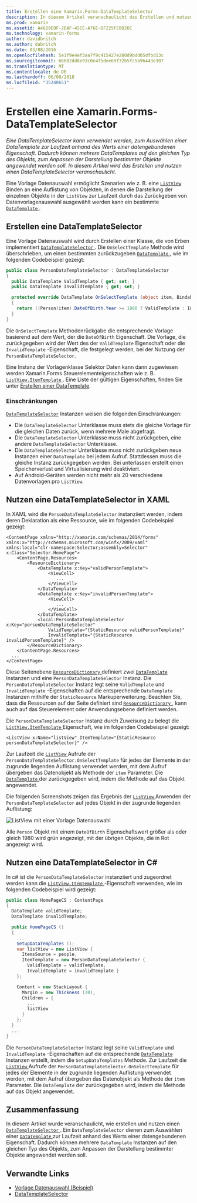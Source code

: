 ```yaml
---
title: Erstellen eine Xamarin.Forms-DataTemplateSelector
description: In diesem Artikel veranschaulicht das Erstellen und nutzen einen DataTemplateSelector, die zum Auswählen einer DataTemplate zur Laufzeit anhand des Werts einer datengebundenen Eigenschaft verwendet werden kann.
ms.prod: xamarin
ms.assetid: A4629E8F-2BAF-45CE-A76E-DF225FE8D26C
ms.technology: xamarin-forms
author: davidbritch
ms.author: dabritch
ms.date: 03/08/2016
ms.openlocfilehash: 5e1f9e4ef3aa7f9c415427e280d9bdd05dfbd13c
ms.sourcegitcommit: 66682dd8e93c0e4f5dee69f32b5fc5a96443e307
ms.translationtype: MT
ms.contentlocale: de-DE
ms.lasthandoff: 06/08/2018
ms.locfileid: "35240651"
---
```

# <a name="creating-a-xamarinforms-datatemplateselector"></a>Erstellen eine Xamarin.Forms-DataTemplateSelector

_Eine DataTemplateSelector kann verwendet werden, zum Auswählen einer DataTemplate zur Laufzeit anhand des Werts einer datengebundenen Eigenschaft. Dadurch können mehrere DataTemplates auf den gleichen Typ des Objekts, zum Anpassen der Darstellung bestimmter Objekte angewendet werden soll. In diesem Artikel wird das Erstellen und nutzen einen DataTemplateSelector veranschaulicht._

Eine Vorlage Datenauswahl ermöglicht Szenarien wie z. B. eine [ `ListView` ](https://developer.xamarin.com/api/type/Xamarin.Forms.ListView/) Binden an eine Auflistung von Objekten, in denen die Darstellung der einzelnen Objekte in der `ListView` zur Laufzeit durch das Zurückgeben von Datenvorlagenauswahl ausgewählt werden kann ein bestimmte [ `DataTemplate` ](https://developer.xamarin.com/api/type/Xamarin.Forms.DataTemplate/).

## <a name="creating-a-datatemplateselector"></a>Erstellen eine DataTemplateSelector

Eine Vorlage Datenauswahl wird durch Erstellen einer Klasse, die von Erben implementiert [ `DataTemplateSelector` ](https://developer.xamarin.com/api/type/Xamarin.Forms.DataTemplateSelector/). Die `OnSelectTemplate` Methode wird überschrieben, um einen bestimmten zurückzugeben [ `DataTemplate` ](https://developer.xamarin.com/api/type/Xamarin.Forms.DataTemplate/), wie im folgenden Codebeispiel gezeigt:

```csharp
public class PersonDataTemplateSelector : DataTemplateSelector
{
  public DataTemplate ValidTemplate { get; set; }
  public DataTemplate InvalidTemplate { get; set; }

  protected override DataTemplate OnSelectTemplate (object item, BindableObject container)
  {
    return ((Person)item).DateOfBirth.Year >= 1980 ? ValidTemplate : InvalidTemplate;
  }
}
```

Die `OnSelectTemplate` Methodenrückgabe die entsprechende Vorlage basierend auf dem Wert, der die `DateOfBirth` Eigenschaft. Die Vorlage, die zurückgegeben wird der Wert des der `ValidTemplate` Eigenschaft oder die `InvalidTemplate` -Eigenschaft, die festgelegt werden, bei der Nutzung der `PersonDataTemplateSelector`.

Eine Instanz der Vorlagenklasse Selektor Daten kann dann zugewiesen werden Xamarin.Forms Steuerelementeigenschaften wie z. B. [ `ListView.ItemTemplate` ](https://developer.xamarin.com/api/type/Xamarin.Forms.ItemsView%3CTVisual%3E/). Eine Liste der gültigen Eigenschaften, finden Sie unter [Erstellen einer DataTemplate](~/xamarin-forms/app-fundamentals/templates/data-templates/creating.md).

### <a name="limitations"></a>Einschränkungen

[`DataTemplateSelector`](https://developer.xamarin.com/api/type/Xamarin.Forms.DataTemplateSelector/) Instanzen weisen die folgenden Einschränkungen:

- Die `DataTemplateSelector` Unterklasse muss stets die gleiche Vorlage für die gleichen Daten zurück, wenn mehrere Male abgefragt.
- Die `DataTemplateSelector` Unterklasse muss nicht zurückgeben, eine andere `DataTemplateSelector` Unterklasse.
- Die `DataTemplateSelector` Unterklasse muss nicht zurückgeben neue Instanzen einer `DataTemplate` bei jedem Aufruf. Stattdessen muss die gleiche Instanz zurückgegeben werden. Bei unterlassen erstellt einen Speicherverlust und Virtualisierung wird deaktiviert.
- Auf Android-Geräten werden nicht mehr als 20 verschiedene Datenvorlagen pro `ListView`.

## <a name="consuming-a-datatemplateselector-in-xaml"></a>Nutzen eine DataTemplateSelector in XAML

In XAML wird die `PersonDataTemplateSelector` instanziiert werden, indem deren Deklaration als eine Ressource, wie im folgenden Codebeispiel gezeigt:

```xaml
<ContentPage xmlns="http://xamarin.com/schemas/2014/forms" xmlns:x="http://schemas.microsoft.com/winfx/2009/xaml" xmlns:local="clr-namespace:Selector;assembly=Selector" x:Class="Selector.HomePage">
    <ContentPage.Resources>
        <ResourceDictionary>
            <DataTemplate x:Key="validPersonTemplate">
                <ViewCell>
                   ...
                </ViewCell>
            </DataTemplate>
            <DataTemplate x:Key="invalidPersonTemplate">
                <ViewCell>
                   ...
                </ViewCell>
            </DataTemplate>
            <local:PersonDataTemplateSelector x:Key="personDataTemplateSelector"
                ValidTemplate="{StaticResource validPersonTemplate}"
                InvalidTemplate="{StaticResource invalidPersonTemplate}" />
        </ResourceDictionary>
    </ContentPage.Resources>
  ...
</ContentPage>
```

Diese Seitenebene [ `ResourceDictionary` ](https://developer.xamarin.com/api/type/Xamarin.Forms.ResourceDictionary/) definiert zwei [ `DataTemplate` ](https://developer.xamarin.com/api/type/Xamarin.Forms.DataTemplate/) Instanzen und eine `PersonDataTemplateSelector` Instanz. Die `PersonDataTemplateSelector` Instanz legt seine `ValidTemplate` und `InvalidTemplate` -Eigenschaften auf die entsprechende `DataTemplate` Instanzen mithilfe der `StaticResource` Markuperweiterung. Beachten Sie, dass die Ressourcen auf der Seite definiert sind [ `ResourceDictionary` ](https://developer.xamarin.com/api/type/Xamarin.Forms.ResourceDictionary/), kann auch auf das Steuerelement oder Anwendungsebene definiert werden.

Die `PersonDataTemplateSelector` Instanz durch Zuweisung zu belegt die [ `ListView.ItemTemplate` ](https://developer.xamarin.com/api/type/Xamarin.Forms.ItemsView%3CTVisual%3E/) Eigenschaft, wie im folgenden Codebeispiel gezeigt:

```xaml
<ListView x:Name="listView" ItemTemplate="{StaticResource personDataTemplateSelector}" />
```

Zur Laufzeit die [ `ListView` ](https://developer.xamarin.com/api/type/Xamarin.Forms.ListView/) Aufrufe der `PersonDataTemplateSelector.OnSelectTemplate` für jedes der Elemente in der zugrunde liegenden Auflistung verwendet werden, mit dem Aufruf übergeben das Datenobjekt als Methode der `item` Parameter. Die [ `DataTemplate` ](https://developer.xamarin.com/api/type/Xamarin.Forms.DataTemplate/) der zurückgegeben wird, indem die Methode auf das Objekt angewendet.

Die folgenden Screenshots zeigen das Ergebnis der [ `ListView` ](https://developer.xamarin.com/api/type/Xamarin.Forms.ListView/) Anwenden der `PersonDataTemplateSelector` auf jedes Objekt in der zugrunde liegenden Auflistung:

![](selector-images/data-template-selector.png "ListView mit einer Vorlage Datenauswahl")

Alle `Person` Objekt mit einem `DateOfBirth` Eigenschaftswert größer als oder gleich 1980 wird grün angezeigt, mit der übrigen Objekte, die in Rot angezeigt wird.

## <a name="consuming-a-datatemplateselector-in-cnum"></a>Nutzen eine DataTemplateSelector in C&num;

In c# ist die `PersonDataTemplateSelector` instanziiert und zugeordnet werden kann die [ `ListView.ItemTemplate` ](https://developer.xamarin.com/api/type/Xamarin.Forms.ItemsView%3CTVisual%3E/) -Eigenschaft verwenden, wie im folgenden Codebeispiel wird gezeigt:

```csharp
public class HomePageCS : ContentPage
{
  DataTemplate validTemplate;
  DataTemplate invalidTemplate;

  public HomePageCS ()
  {
    ...
    SetupDataTemplates ();
    var listView = new ListView {
      ItemsSource = people,
      ItemTemplate = new PersonDataTemplateSelector {
        ValidTemplate = validTemplate,
        InvalidTemplate = invalidTemplate }
    };

    Content = new StackLayout {
      Margin = new Thickness (20),
      Children = {
        ...
        listView
      }
    };
  }
  ...  
}
```

Die `PersonDataTemplateSelector` Instanz legt seine `ValidTemplate` und `InvalidTemplate` -Eigenschaften auf die entsprechende [ `DataTemplate` ](https://developer.xamarin.com/api/type/Xamarin.Forms.DataTemplate/) Instanzen erstellt, indem die `SetupDataTemplates` Methode. Zur Laufzeit die [ `ListView` ](https://developer.xamarin.com/api/type/Xamarin.Forms.ListView/) Aufrufe der `PersonDataTemplateSelector.OnSelectTemplate` für jedes der Elemente in der zugrunde liegenden Auflistung verwendet werden, mit dem Aufruf übergeben das Datenobjekt als Methode der `item` Parameter. Die `DataTemplate` der zurückgegeben wird, indem die Methode auf das Objekt angewendet.

## <a name="summary"></a>Zusammenfassung

In diesem Artikel wurde veranschaulicht, wie erstellen und nutzen einen [ `DataTemplateSelector` ](https://developer.xamarin.com/api/type/Xamarin.Forms.DataTemplateSelector/). Ein `DataTemplateSelector` dienen zum Auswählen einer [ `DataTemplate` ](https://developer.xamarin.com/api/type/Xamarin.Forms.DataTemplate/) zur Laufzeit anhand des Werts einer datengebundenen Eigenschaft. Dadurch können mehrere `DataTemplate` Instanzen auf den gleichen Typ des Objekts, zum Anpassen der Darstellung bestimmter Objekte angewendet werden soll.


## <a name="related-links"></a>Verwandte Links

- [Vorlage Datenauswahl (Beispiel)](https://developer.xamarin.com/samples/xamarin-forms/templates/datatemplateselector/)
- [DataTemplateSelector](https://developer.xamarin.com/api/type/Xamarin.Forms.DataTemplateSelector/)
